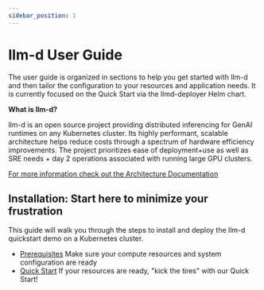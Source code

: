 ```yaml
---
sidebar_position: 1
---
```


# llm-d User Guide

The user guide is organized in sections to help you get started with llm-d and then tailor the configuration to your resources and application needs. It is currently focused on the Quick Start via the llmd-deployer Helm chart.

**What is llm-d?**

llm-d is an open source project providing distributed inferencing for GenAI runtimes on any Kubernetes cluster. Its highly performant, scalable architecture helps reduce costs through a spectrum of hardware efficiency improvements. The project prioritizes ease of deployment+use as well as SRE needs + day 2 operations associated with running large GPU clusters.

[For more information check out the Architecture Documentation](./architecture/00_architecture)

## Installation: Start here to minimize your frustration

This guide will walk you through the steps to install and deploy the llm-d quickstart demo on a Kubernetes cluster.

 - [Prerequisites](./guide/Installation/prerequisites) Make sure your compute resources and system configuration are ready
 - [Quick Start](./guide/Installation/quickstart) If your resources are ready, "kick the tires" with our Quick Start!




